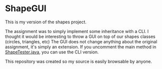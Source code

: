# ShapeGUI
This is my version of the shapes project.

The assignment was to simply implement some inheritance with a CLI. 
I thought it would be interesting to throw a GUI on top of our shapes classes (circles, triangles, etc)
The GUI does not change anything about the original assignment, it's simply an extension. 
If you uncomment the main method in [ShapeTester.java](https://github.com/nsporillo/ShapeGUI/blob/master/src/net/porillo/ShapeTester.java), you can use the CLI version.


This repository was created so my source is easily browsable by anyone.
